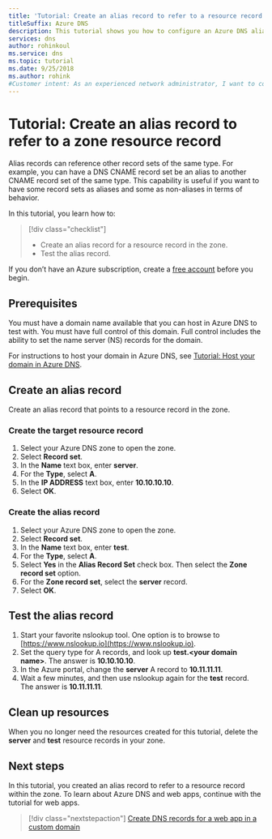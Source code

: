 ```yaml
---
title: 'Tutorial: Create an alias record to refer to a resource record in a zone'
titleSuffix: Azure DNS
description: This tutorial shows you how to configure an Azure DNS alias record to reference a resource record within the zone.
services: dns
author: rohinkoul
ms.service: dns
ms.topic: tutorial
ms.date: 9/25/2018
ms.author: rohink
#Customer intent: As an experienced network administrator, I want to configure Azure an DNS alias record to refer to a resource record within the zone.
---
```


# Tutorial: Create an alias record to refer to a zone resource record

Alias records can reference other record sets of the same type. For example, you can have a DNS CNAME record set be an alias to another CNAME record set of the same type. This capability is useful if you want to have some record sets as aliases and some as non-aliases in terms of behavior.

In this tutorial, you learn how to:

> [!div class="checklist"]
> * Create an alias record for a resource record in the zone.
> * Test the alias record.

If you don’t have an Azure subscription, create a [free account](https://azure.microsoft.com/free/?WT.mc_id=A261C142F) before you begin.

## Prerequisites
You must have a domain name available that you can host in Azure DNS to test with. You must have full control of this domain. Full control includes the ability to set the name server (NS) records for the domain.

For instructions to host your domain in Azure DNS, see [Tutorial: Host your domain in Azure DNS](dns-delegate-domain-azure-dns.md).

## Create an alias record

Create an alias record that points to a resource record in the zone.

### Create the target resource record
1. Select your Azure DNS zone to open the zone.
2. Select **Record set**.
3. In the **Name** text box, enter **server**.
4. For the **Type**, select **A**.
5. In the **IP ADDRESS** text box, enter **10.10.10.10**.
6. Select **OK**.

### Create the alias record
1. Select your Azure DNS zone to open the zone.
2. Select **Record set**.
3. In the **Name** text box, enter **test**.
4. For the **Type**, select **A**.
5. Select **Yes** in the **Alias Record Set** check box. Then select the **Zone record set** option.
6. For the **Zone record set**, select the **server** record.
7. Select **OK**.

## Test the alias record

1. Start your favorite nslookup tool. One option is to browse to [https://www.nslookup.io](https://www.nslookup.io).
2. Set the query type for A records, and look up **test.\<your domain name\>**. The answer is **10.10.10.10**.
3. In the Azure portal, change the **server** A record to **10.11.11.11**.
4. Wait a few minutes, and then use nslookup again for the **test** record. The answer is **10.11.11.11**.

## Clean up resources

When you no longer need the resources created for this tutorial, delete the **server** and **test** resource records in your zone.

## Next steps

In this tutorial, you created an alias record to refer to a resource record within the zone. To learn about Azure DNS and web apps, continue with the tutorial for web apps.

> [!div class="nextstepaction"]
> [Create DNS records for a web app in a custom domain](./dns-web-sites-custom-domain.md)

